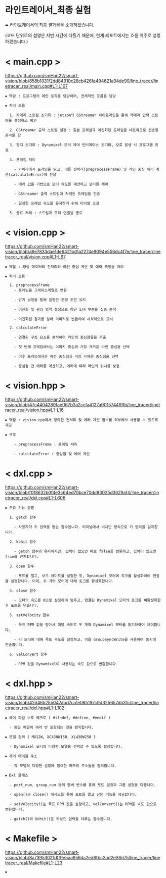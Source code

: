 # 라인트레이서_최종 실험

➨ 라인트레이서의 최종 결과물을 소개하겠습니다.

(코드 단위로의 설명은 저번 시간에 다뤘기 때문에, 현재 레포트에서는 흐름 위주로 설명하겠습니다.)

# < main.cpp >

https://github.com/smHan22/smart-vision/blob/858b1031f2dd84910c28cb426fa494621a94de90/line_tracer/linetracer_real/main.cpp#L1-L107

```
⦁ 역할 : 프로그램의 메인 로직을 담당하며, 전체적인 흐름을 담당

⦁ 처리 흐름

  1. 카메라 스트림 초기화 : jetson의 GStreamer 파이프라인을 통해 카메라 입력 스트림을 설정하고 확인

  2. GStreamer 출력 스트림 설정 : 원본 프레임과 이진화된 프레임을 네트워크로 전송할 준비를 함

  3. 장치 초기화 : Dynamixel 모터 제어 인터페이스 초기화, 오류 발생 시 프로그램 종료

  4. 프레임 처리

    - 카메라에서 프레임을 읽고, 이를 전처리(preprocessFrame) 및 라인 중심 에러 계산(calculateError)에 전달

    - 에러 값을 기반으로 모터 속도를 계산하고 모터를 제어

    - GStreamer 출력 스트림에 처리된 프레임을 전송

    - 일정한 프레임 속도를 유지하기 위해 타이밍 조정

  5. 종료 처리 : 스트림과 모터 연결을 종료 
```

# < vision.cpp >

https://github.com/smHan22/smart-vision/blob/a9e7833dae1de6421bd1a2274e8094e556dc4f7e/line_tracer/linetracer_real/vision.cpp#L1-L97

```
⦁ 역할 : 영상 데이터의 전처리와 라인 중심 게산 및 에러 측정을 처리

⦁ 처리 흐름

  1. preprocessFrame
    - 프레임을 그레이스케일로 변환

    - 밝기 보정을 통해 일정한 조명 조건 유지

    - 이진화 및 관심 영역 설정으로 하단 1/4 부분을 집중 분석

    - 이진화된 결과를 컬러 이미지로 변환하여 시각적으로 표시

  2. calculateError

    - 연결된 구성 요소를 분석하여 라인의 중심점들을 추출

    - 첫 번째 프레임에서는 이미지 중심과 가장 가까운 라인 중심을 선택

    - 이후 프레임에서는 이전 중심점과 가장 가까운 중심점을 선택

    - 중심점 간 에러를 계산하고, 에러에 따라 라인의 위치를 보정
```

# < vision.hpp >

https://github.com/smHan22/smart-vision/blob/47c4404289fae067b3a2ccfa4127a90157449ffb/line_tracer/linetracer_real/vision.hpp#L1-L16

```
⦁ 역할 : vision.cpp에서 정의된 전처리 및 에러 계산 함수를 외부에서 사용할 수 있도록 제공

⦁ 구조

    - preprocessFrame : 프레임 처리

    - calculateError : 중심점 및 에러 계산
```

# < dxl.cpp >

https://github.com/smHan22/smart-vision/blob/f0f8632b0f4e3c64ed70bce70dd83025d3629a14/line_tracer/linetracer_real/dxl.cpp#L1-L606

```
⦁ 주요 기능 설명

  1. getch 함수

    - 사용자가 키 입력을 받는 함수입니다. 터미널에서 비차단 방식으로 키 입력을 감지합니다.

  2. kbhit 함수

    - getch 함수와 유사하지만, 입력이 없으면 바로 false를 반환하고, 입력이 있으면 true를 반환합니다.

  3. open 함수

    - 포트를 열고, 보드 레이트를 설정한 뒤, Dynamixel 모터에 토크를 활성화하여 연결을 설정합니다. 이때, 두 개의 모터에 대해 토크를 활성화합니다.

  4. close 함수

    - 모터의 속도를 0으로 설정하여 멈추고, 연결된 Dynamixel 모터의 토크를 비활성화한 후 포트를 닫습니다.

  5. setVelocity 함수

    - 목표 RPM 값을 받아서 해당 속도로 두 개의 Dynamixel 모터를 동기화하여 제어합니다.

    - 각 모터에 대해 목표 속도를 설정하고, 이를 GroupSyncWrite를 사용하여 동시에 전송합니다.

  6. velConvert 함수

    - RPM 값을 Dynamixel이 사용하는 속도 값으로 변환합니다.
```

# < dxl.hpp >

https://github.com/smHan22/smart-vision/blob/42d46b25b047abd7ca1e065197c9d325657db31c/line_tracer/linetracer_real/dxl.hpp#L1-L102

```
⦁ 헤더 파일 보호 메크로 ( #ifndef, #define, #endif )

  - 동일 파일이 여러 번 포함되는 것을 방지합니다.

⦁ 모델 정의 ( MX12W, XC430W150, XL430W250 )

  - Dynamixel 모터의 다양한 모델을 선택할 수 있도록 설정합니다.

⦁ 제어 테이블 주소

  - 각 모델의 다양한 설정에 필요한 메모리 주소들을 정의합니다.

⦁ Dxl 클래스

  - port_num, group_num 등의 멤버 변수를 통해 포트 설정과 그룹 설정을 다룹니다.

  - open()과 close() 메서드를 통해 포트를 열고 닫는 기능을 제공합니다.

  - setVelocity()는 목표 RPM 값을 설정하고, velConvert()는 RPM을 속도 값으로 변환합니다.

  - getch()와 kbhit()은 키보드 입력을 다루는 함수입니다.
```

# < Makefile >

https://github.com/smHan22/smart-vision/blob/8a73953021dff9e5aa956da2ed8fbc2ad2e36d75/line_tracer/linetracer_real/Makefile#L1-L23

```
⦁
```
